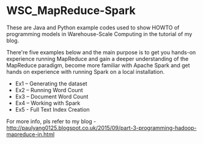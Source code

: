 # WSC_MapReduce-Spark 


These are Java and Python example codes used to show HOWTO of programming models in Warehouse-Scale Computing in the tutorial of my blog. 


There're five examples below and the main purpose is to get you hands-on experience running MapReduce and gain a deeper understanding of the MapReduce paradigm, become more familiar with Apache Spark and get hands on experience with running Spark on a local installation.


* Ex1 – Generating the dataset 
* Ex2 – Running Word Count
* Ex3 – Document Word Count
* Ex4 – Working with Spark
* Ex5 - Full Text Index Creation

For more info, pls refer to my blog - http://paulyang0125.blogspot.co.uk/2015/09/part-3-programming-hadoop-mapreduce-in.html



